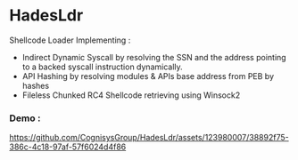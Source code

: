 # HadesLdr
Shellcode Loader Implementing :
- Indirect Dynamic Syscall by resolving the SSN and the address pointing to a backed syscall instruction dynamically.
- API Hashing by resolving modules & APIs base address from PEB by hashes
- Fileless Chunked RC4 Shellcode retrieving using Winsock2

### Demo : 

https://github.com/CognisysGroup/HadesLdr/assets/123980007/38892f75-386c-4c18-97af-57f6024d4f86

